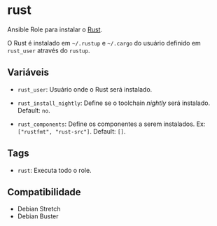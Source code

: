 # rust

Ansible Role para instalar o [Rust](https://www.rust-lang.org/).

O Rust é instalado em `~/.rustup` e `~/.cargo` do usuário definido em
`rust_user` através do `rustup`.

## Variáveis

- `rust_user`: Usuário onde o Rust será instalado.

- `rust_install_nightly`: Define se o toolchain _nightly_ será instalado.
  Default: `no`.

- `rust_components`: Define os componentes a serem instalados. Ex: `["rustfmt",
  "rust-src"]`. Default: `[]`.

## Tags

- `rust`: Executa todo o role.

## Compatibilidade

- Debian Stretch
- Debian Buster
